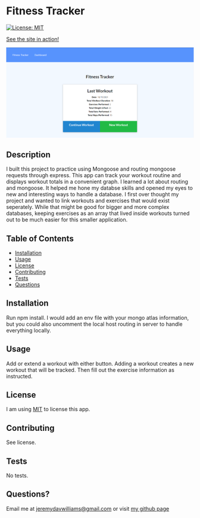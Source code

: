 # Fitness Tracker

[![License: MIT](https://img.shields.io/badge/License-MIT-yellow.svg)](https://opensource.org/licenses/MIT)

[See the site in action!](https://fitness-tracker-wijeremy.herokuapp.com/?id=6169f2bc5a3a4f350c7f689c)

![this is an image of the active site](./public/assets/fitness-app.png)

## Description

I built this project to practice using Mongoose and routing mongoose requests through express.
This app can track your workout routine and displays workout totals in a convenient graph.
I learned a lot about routing and mongoose. It helped me hone my databse skills and opened my eyes to new and interesting ways to handle a database. I first over thought my project and wanted to link workouts and exercises that would exist seperately. While that might be good for bigger and more complex databases, keeping exercises as an array that lived inside workouts turned out to be much easier for this smaller application.

## Table of Contents

- [Installation](#installation)
- [Usage](#usage)
- [License](#license)
- [Contributing](#contributing)
- [Tests](#tests)
- [Questions](#questions)

## Installation

Run npm install. I would add an env file with your mongo atlas information, but you could also uncomment the local host routing in server to handle everything locally.

## Usage

Add or extend a workout with either button. Adding a workout creates a new workout that will be tracked. Then fill out the exercise information as instructed.

## License

I am using [MIT](https://opensource.org/licenses/MIT) to license this app.

## Contributing

See license.

## Tests

No tests.

## Questions?

Email me at jeremydavwilliams@gmail.com or visit [my github page](github.com/wijeremy)
